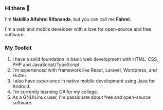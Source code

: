 ### Hi there 👋

I'm **Nabillio Alfahrel Rifananda**, but you can call me <strong>Fahrel.</strong>

I'm a web and mobile developer with a love for open-source and free software.

### My Toolkit

<ol>
  <li>I have a solid foundation in basic web development with HTML, CSS, PHP and JavaScript/TypeScript.</li>
  <li>I'm experienced with framework like React, Laravel, Wordpress, and Flutter.</li>
  <li>I also have experience in native mobile development using Java for Android.</li>
  <li>I'm currently learning C# for my college.</li>
  <li>As a GNU/Linux user, I'm passionate about free and open-source software.</li>
</ol>
